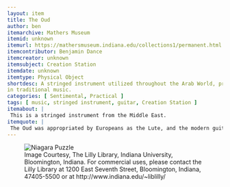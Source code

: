 ```yaml
---
layout: item
title: The Oud
author: ben
itemarchive: Mathers Museum 
itemid: unknown
itemurl: https://mathersmuseum.indiana.edu/collections1/permanent.html
itemcontributor: Benjamin Dance
itemcreator: unknown
itemsubject: Creation Station
itemdate: unknown
itemtype: Physical Object
shortdesc: A stringed instrument utilized throughout the Arab World, predecessor of the lute. The instrument is still utilized today
in traditional music. 
categories: [ Sentimental, Practical ]
tags: [ music, stringed instrument, guitar, Creation Station ]
itemabout: |
 This is a stringed instrument from the Middle East. 
itemquote: |
 The Oud was appropriated by Europeans as the Lute, and the modern guitar was soon to follow.
---
```


<figure>
  <img src="http://fedora.dlib.indiana.edu:8080/fedora/get/iudl:19718/LARGE" alt="Niagara Puzzle"/>
  <figcaption>Image Courtesy, The Lilly Library, Indiana University, Bloomington, Indiana. For commercial uses, please contact the Lilly Library at 1200 East Seventh Street, Bloomington, Indiana, 47405-5500 or at http://www.indiana.edu/~liblilly/</figcaption>
</figure>
